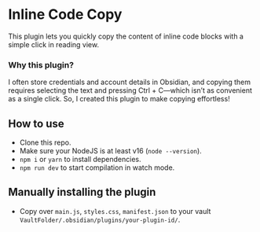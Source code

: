 # Inline Code Copy

This plugin lets you quickly copy the content of inline code blocks with a simple click in reading view.

### Why this plugin?

I often store credentials and account details in Obsidian, and copying them requires selecting the text and pressing Ctrl + C—which isn’t as convenient as a single click. So, I created this plugin to make copying effortless!

## How to use

- Clone this repo.
- Make sure your NodeJS is at least v16 (`node --version`).
- `npm i` or `yarn` to install dependencies.
- `npm run dev` to start compilation in watch mode.

## Manually installing the plugin

- Copy over `main.js`, `styles.css`, `manifest.json` to your vault `VaultFolder/.obsidian/plugins/your-plugin-id/`.